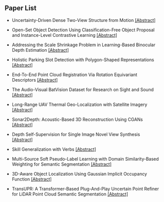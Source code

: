 ## Paper List

- Uncertainty-Driven Dense Two-View Structure from Motion
[[Abstract]](https://events.infovaya.com/presentation?id=107159)

- Open-Set Object Detection Using Classification-Free Object Proposal and Instance-Level Contrastive Learning
[[Abstract]](https://events.infovaya.com/presentation?id=107162)

- Addressing the Scale Shrinkage Problem in Learning-Based Binocular Depth Estimation
[[Abstract]](https://events.infovaya.com/presentation?id=107165)

- Holistic Parking Slot Detection with Polygon-Shaped Representations
[[Abstract]](https://events.infovaya.com/presentation?id=107168)

- End-To-End Point Cloud Registration Via Rotation Equivariant Descriptors
[[Abstract]](https://events.infovaya.com/presentation?id=107171)

- The Audio-Visual BatVision Dataset for Research on Sight and Sound
[[Abstract]](https://events.infovaya.com/presentation?id=107174)

- Long-Range UAV Thermal Geo-Localization with Satellite Imagery
[[Abstract]](https://events.infovaya.com/presentation?id=107177)

- Sonar2Depth: Acoustic-Based 3D Reconstruction Using CGANs
[[Abstract]](https://events.infovaya.com/presentation?id=107180)

- Depth Self-Supervision for Single Image Novel View Synthesis
[[Abstract]](https://events.infovaya.com/presentation?id=107183)

- Skill Generalization with Verbs
[[Abstract]](https://events.infovaya.com/presentation?id=107186)

- Multi-Source Soft Pseudo-Label Learning with Domain Similarity-Based Weighting for Semantic Segmentation
[[Abstract]](https://events.infovaya.com/presentation?id=107189)

- 3D-Aware Object Localization Using Gaussian Implicit Occupancy Function
[[Abstract]](https://events.infovaya.com/presentation?id=107192)

- TransUPR: A Transformer-Based Plug-And-Play Uncertain Point Refiner for LiDAR Point Cloud Semantic Segmentation
[[Abstract]](https://events.infovaya.com/presentation?id=107195)

